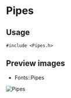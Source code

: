 Pipes
==========

Usage
------

    #include <Pipes.h>

Preview images
--------------
* Fonts::Pipes 

![Pipes](https://raw.githubusercontent.com/Cariad/Pipes/master/Preview/Pipes.png)

